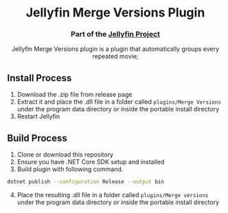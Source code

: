 <h1 align="center">Jellyfin Merge Versions Plugin</h1>
<h3 align="center">Part of the <a href="https://jellyfin.media">Jellyfin Project</a></h3>

<p align="center">
Jellyfin Merge Versions plugin is a plugin that automatically groups every repeated movie;

</p>

## Install Process
1. Download the .zip file from release page
2. Extract it and place the .dll file in a folder called ```plugins/Merge Versions``` under  the program data directory or inside the portable install directory
3. Restart Jellyfin

## Build Process
1. Clone or download this repository
2. Ensure you have .NET Core SDK setup and installed
3. Build plugin with following command.
```sh
dotnet publish --configuration Release --output bin
```
4. Place the resulting .dll file in a folder called ```plugins/Merge versions``` under  the program data directory or inside the portable install directory


